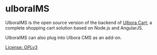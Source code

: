 ulboraIMS
==============

UlboraIMS is the open source version of the backend of [Ulbora Cart](http://www.ulboralabs.com); a complete shopping cart solution based on Node.js and AngularJS.

UlboraIMS can also plug into Ulbora CMS as an add-on.

[License: GPLv3](LICENSE)

